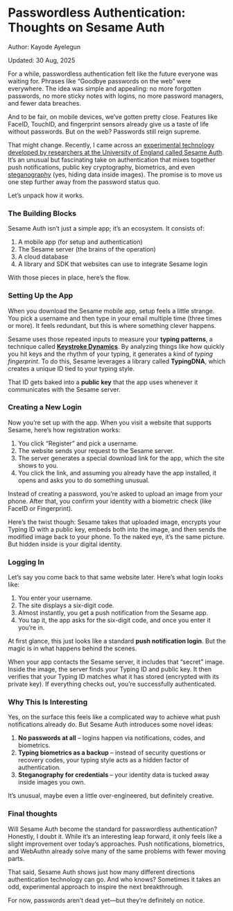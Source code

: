 # Passwordless Authentication: Thoughts on Sesame Auth

Author: Kayode Ayelegun

Updated: 30 Aug, 2025

For a while, passwordless authentication felt like the future everyone was waiting for. Phrases like “Goodbye passwords on the web” were everywhere. The idea was simple and appealing: no more forgotten passwords, no more sticky notes with logins, no more password managers, and fewer data breaches.

And to be fair, on mobile devices, we’ve gotten pretty close. Features like FaceID, TouchID, and fingerprint sensors already give us a taste of life without passwords. But on the web? Passwords still reign supreme.

That might change. Recently, I came across an [experimental technology developed by researchers at the University of England called Sesame Auth](https://www.mdpi.com/2624-800X/4/2/14). It’s an unusual but fascinating take on authentication that mixes together push notifications, public key cryptography, biometrics, and even [steganography](https://en.wikipedia.org/wiki/Steganography) (yes, hiding data inside images). The promise is to move us one step further away from the password status quo.

Let’s unpack how it works.

### The Building Blocks

Sesame Auth isn’t just a simple app; it’s an ecosystem. It consists of:
1. A mobile app (for setup and authentication)
2. The Sesame server (the brains of the operation)
3. A cloud database
4. A library and SDK that websites can use to integrate Sesame login

With those pieces in place, here’s the flow.

### Setting Up the App

When you download the Sesame mobile app, setup feels a little strange. You pick a username and then type in your email multiple time (three times or more). It feels redundant, but this is where something clever happens.

Sesame uses those repeated inputs to measure your **typing patterns**, a technique called [**Keystroke Dynamics**](https://en.wikipedia.org/wiki/Keystroke_dynamics). By analyzing things like how quickly you hit keys and the rhythm of your typing, it generates a kind of *typing fingerprint*. To do this, Sesame leverages a library called **TypingDNA**, which creates a unique ID tied to your typing style.

That ID gets baked into a **public key** that the app uses whenever it communicates with the Sesame server.

### Creating a New Login

Now you’re set up with the app. When you visit a website that supports Sesame, here’s how registration works:

1. You click “Register” and pick a username.
2. The website sends your request to the Sesame server.
3. The server generates a special download link for the app, which the site shows to you.
4. You click the link, and assuming you already have the app installed, it opens and asks you to do something unusual.

Instead of creating a password, you’re asked to upload an image from your phone. After that, you confirm your identity with a biometric check (like FaceID or Fingerprint).

Here’s the twist though: Sesame takes that uploaded image, encrypts your Typing ID with a public key, embeds both into the image, and then sends the modified image back to your phone. To the naked eye, it’s the same picture. But hidden inside is your digital identity.

### Logging In

Let’s say you come back to that same website later. Here’s what login looks like:

1. You enter your username.
2. The site displays a six-digit code.
3. Almost instantly, you get a push notification from the Sesame app.
4. You tap it, the app asks for the six-digit code, and once you enter it you’re in.

At first glance, this just looks like a standard **push notification login**. But the magic is in what happens behind the scenes.

When your app contacts the Sesame server, it includes that “secret” image. Inside the image, the server finds your Typing ID and public key. It then verifies that your Typing ID matches what it has stored (encrypted with its private key). If everything checks out, you’re successfully authenticated.

### Why This Is Interesting

Yes, on the surface this feels like a complicated way to achieve what push notifications already do. But Sesame Auth introduces some novel ideas:

1. **No passwords at all** – logins happen via notifications, codes, and biometrics.
2. **Typing biometrics as a backup** – instead of security questions or recovery codes, your typing style acts as a hidden factor of authentication.
3. **Steganography for credentials** – your identity data is tucked away inside images you own.

It’s unusual, maybe even a little over-engineered, but definitely creative.

### Final thoughts

Will Sesame Auth become the standard for passwordless authentication? Honestly, I doubt it. While it’s an interesting leap forward, it only feels like a slight improvement over today’s approaches. Push notifications, biometrics, and WebAuthn already solve many of the same problems with fewer moving parts.

That said, Sesame Auth shows just how many different directions authentication technology can go. And who knows? Sometimes it takes an odd, experimental approach to inspire the next breakthrough.

For now, passwords aren’t dead yet—but they’re definitely on notice.
